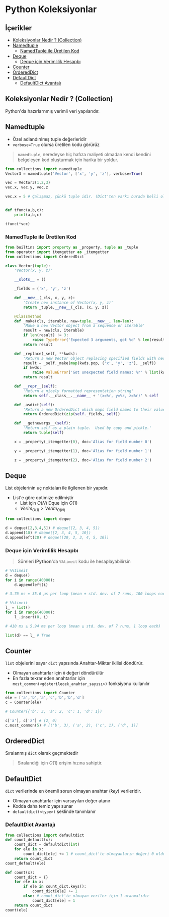 # Python Koleksiyonlar <!-- omit in toc -->

## İçerikler <!-- omit in toc -->

- [Koleksiyonlar Nedir ? (Collection)](#Koleksiyonlar-Nedir--Collection)
- [Namedtuple](#Namedtuple)
  - [NamedTuple ile Üretilen Kod](#NamedTuple-ile-%C3%9Cretilen-Kod)
- [Deque](#Deque)
  - [Deque için Verimlilik Hesapbı](#Deque-i%C3%A7in-Verimlilik-Hesapb%C4%B1)
- [Counter](#Counter)
- [OrderedDict](#OrderedDict)
- [DefaultDict](#DefaultDict)
  - [DefaultDict Avantajı](#DefaultDict-Avantaj%C4%B1)

## Koleksiyonlar Nedir ? (Collection)

Python'da hazırlarnmış verimli veri yapılarıdır.

## Namedtuple

- Özel adlandırılmış tuple değerleridir
- `verbose=True` olursa üretilen kodu görürüz

> `namedtuple`, neredeyse hiç hafıza maliyeti olmadan kendi kendini belgeleyen kod oluşturmak için harika bir yoldur.

```py
from collections import namedtuple
Vector3 = namedtuple('Vector', ['x', 'y', 'z'], verbose=True)

vec = Vector3(1,2,3)
vec.x, vec.y, vec.z

vec.x = 5 # Çalışmaz, çünkü tuple idir. (Dict'ten varkı burada belli olur)


def tfunc(a,b,c):
    print(a,b,c)

tfunc(*vec)
```

### NamedTuple ile Üretilen Kod

```py
from builtins import property as _property, tuple as _tuple
from operator import itemgetter as _itemgetter
from collections import OrderedDict

class Vector(tuple):
    'Vector(x, y, z)'

    __slots__ = ()

    _fields = ('x', 'y', 'z')

    def __new__(_cls, x, y, z):
        'Create new instance of Vector(x, y, z)'
        return _tuple.__new__(_cls, (x, y, z))

    @classmethod
    def _make(cls, iterable, new=tuple.__new__, len=len):
        'Make a new Vector object from a sequence or iterable'
        result = new(cls, iterable)
        if len(result) != 3:
            raise TypeError('Expected 3 arguments, got %d' % len(result))
        return result

    def _replace(_self, **kwds):
        'Return a new Vector object replacing specified fields with new values'
        result = _self._make(map(kwds.pop, ('x', 'y', 'z'), _self))
        if kwds:
            raise ValueError('Got unexpected field names: %r' % list(kwds))
        return result

    def __repr__(self):
        'Return a nicely formatted representation string'
        return self.__class__.__name__ + '(x=%r, y=%r, z=%r)' % self

    def _asdict(self):
        'Return a new OrderedDict which maps field names to their values.'
        return OrderedDict(zip(self._fields, self))

    def __getnewargs__(self):
        'Return self as a plain tuple.  Used by copy and pickle.'
        return tuple(self)

    x = _property(_itemgetter(0), doc='Alias for field number 0')

    y = _property(_itemgetter(1), doc='Alias for field number 1')

    z = _property(_itemgetter(2), doc='Alias for field number 2')

```

## Deque

List objelerinin uç noktaları ile ilgilenen bir yapıdır.

- List'e göre optimize edilmiştir
  - List için $O(N)$ Dque için $O(1)$
  - ${Verim}_{O(1)} > {Verim}_{O(N)}$

```py
from collections import deque

d = deque([2,3,4,5]) # deque([2, 3, 4, 5])
d.append(10) # deque([2, 3, 4, 5, 10])
d.appendleft(20) # deque([20, 2, 3, 4, 5, 10])
```

### Deque için Verimlilik Hesapbı

> Süreleri **IPython**'da `%%timeit` kodu ile hesaplayabilirsin

```py
# %%timeit
d = deque()
for i in range(40000):
    d.appendleft(i)

# 3.76 ms ± 35.6 µs per loop (mean ± std. dev. of 7 runs, 100 loops each)
```

```py
# %%timeit
l_ = list()
for i in range(40000):
    l_.insert(0, i)

# 410 ms ± 5.94 ms per loop (mean ± std. dev. of 7 runs, 1 loop each)
```

```py
list(d) == l_ # True
```

## Counter

`list` objelerini sayar `dict` yapısında Anahtar-Miktar ikilisi döndürür.

- Olmayan anahtarlar için `0` değeri döndürülür
- En fazla tekrar eden anahtarlar için `most_common(<gösterilecek_anahtar_sayısı>)` fonksiyonu kullanılır

```py
from collections import Counter
ele = ['a','b','a','c','b','b','d']
c = Counter(ele)

# Counter({'b': 3, 'a': 2, 'c': 1, 'd': 1})

c['a'], c['z'] # (2, 0)
c.most_common(5) # [('b', 3), ('a', 2), ('c', 1), ('d', 1)]
```

## OrderedDict

Sıralanmış `dict` olarak geçmektedir

> Sıralandığı için $O(1)$ erişim hızına sahiptir.

## DefaultDict

`dict` verilerinde en önemli sorun olmayan anahtar (_key_) verileridir.

- Olmayan anahtarlar için varsayılan değer atanır
- Kodda daha temiz yapı sunar
- `defaultdict(<type>)` şeklinde tanımlanır

### DefaultDict Avantajı

```py
from collections import defaultdict
def count_default(x):
    count_dict = defaultdict(int)
    for ele in x:
        count_dict[ele] += 1 # count_dict'te olmayanların değeri 0 olduğundan 1 arttırılabilir
    return count_dict
count_default(ele)
```

```py
def count(x):
    count_dict = {}
    for ele in x:
        if ele in count_dict.keys():
            count_dict[ele] += 1
        else: # count_dict'te olmayan veriler için 1 atanmalıdır
            count_dict[ele] = 1
    return count_dict
count(ele)
```
